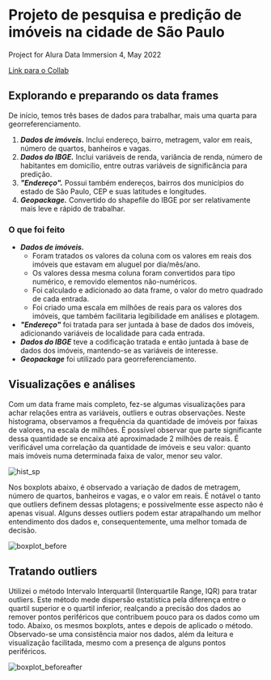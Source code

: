 # Projeto de pesquisa e predição de imóveis na cidade de São Paulo
Project for Alura Data Immersion 4, May 2022

[Link para o Collab](https://colab.research.google.com/drive/1tyubfCSsURKhDbF8UrA5WB0Q8j0WhEVR#scrollTo=vH6m6Ch0F4mL)

## Explorando e preparando os data frames
De início, temos três bases de dados para trabalhar, mais uma quarta para georreferenciamento.
1. ***Dados de imóveis.*** Inclui endereço, bairro, metragem, valor em reais, número de quartos, banheiros e vagas.
2. ***Dados do IBGE.*** Inclui variáveis de renda, variância de renda, número de habitantes em domicílio, entre outras variáveis de significância para predição.
3. ***"Endereço".*** Possui também endereços, bairros dos municípios do estado de São Paulo, CEP e suas latitudes e longitudes. 
4. ***Geopackage.*** Convertido do shapefile do IBGE por ser relativamente mais leve e rápido de trabalhar.

### O que foi feito
- ***Dados de imóveis.***
  - Foram tratados os valores da coluna com os valores em reais dos imóveis que estavam em aluguel por dia/mês/ano. 
  - Os valores dessa mesma coluna foram convertidos para tipo numérico, e removido elementos não-numéricos.
  - Foi calculado e adicionado ao data frame, o valor do metro quadrado de cada entrada.
  - Foi criado uma escala em milhões de reais para os valores dos imóveis, que também facilitaria legibilidade em análises e plotagem.
- ***"Endereço"*** foi tratada para ser juntada à base de dados dos imóveis, adicionando variáveis de localidade para cada entrada.
- ***Dados do IBGE*** teve a codificação tratada e então juntada à base de dados dos imóveis, mantendo-se as variáveis de interesse.
- ***Geopackage*** foi utilizado para georreferenciamento.

## Visualizações e análises
Com um data frame mais completo, fez-se algumas visualizações para achar relações entra as variáveis, outliers e outras observações.
Neste histograma, observamos a frequência da quantidade de imóveis por faixas de valores, na escala de milhões. É possível observar que parte significante dessa quantidade se encaixa até aproximadade 2 milhões de reais. É verificável uma correlação da quantidade de imóveis e seu valor: quanto mais imóveis numa determinada faixa de valor, menor seu valor.

![hist_sp](https://user-images.githubusercontent.com/95704769/172647447-89e7b9c5-699a-4c63-8629-e2eb2c4743e3.png)


Nos boxplots abaixo, é observado a variação de dados de metragem, número de quartos, banheiros e vagas, e o valor em reais. É notável o tanto que outliers definem  dessas plotagens; e possivelmente esse aspecto não é apenas visual. Alguns desses outliers podem estar atrapalhando um melhor entendimento dos dados e, consequentemente, uma melhor tomada de decisão.

![boxplot_before](https://user-images.githubusercontent.com/95704769/172651012-adc833ea-96bf-4c91-a3f4-2063334f68fc.png)


## Tratando outliers
Utilizei o método Intervalo Interquartil (Interquartile Range, IQR) para tratar outliers. Este método mede dispersão estatística pela diferença entre o quartil superior e o quartil inferior, realçando a precisão dos dados ao remover pontos periféricos que contribuem pouco para os dados como um todo.
Abaixo, os mesmos boxplots, antes e depois de aplicado o método. Observado-se uma consistência maior nos dados, além da leitura e visualização facilitada, mesmo com a presença de alguns pontos periféricos.

![boxplot_beforeafter](https://user-images.githubusercontent.com/95704769/172656222-d6ed3f7a-f5a9-45d1-82db-f3b65fb883d7.png)



